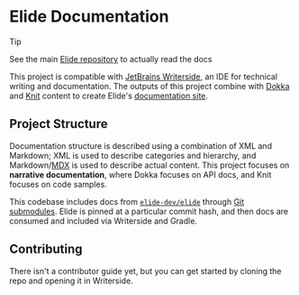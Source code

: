 
# Elide Documentation

> [!TIP]
> See the main [Elide repository](https://github.com/elide-dev/elide) to actually read the docs

This project is compatible with [JetBrains Writerside](https://www.jetbrains.com/writerside/), an IDE for technical writing and documentation. The outputs
of this project combine with [Dokka](https://github.com/Kotlin/dokka) and [Knit](https://github.com/Kotlin/kotlinx-knit) content to create Elide's [documentation site](https://docs.elide.dev).

## Project Structure

Documentation structure is described using a combination of XML and Markdown; XML is used to describe categories and
hierarchy, and Markdown/[MDX](https://mdxjs.com/) is used to describe actual content. This project focuses on
**narrative documentation**, where Dokka focuses on API docs, and Knit focuses on code samples.

This codebase includes docs from [`elide-dev/elide`](https://github.com/elide-dev/elide) through
[Git submodules](https://git-scm.com/book/en/v2/Git-Tools-Submodules). Elide is pinned at a particular commit hash, and
then docs are consumed and included via Writerside and Gradle.

## Contributing

There isn't a contributor guide yet, but you can get started by cloning the repo and opening it in Writerside.
